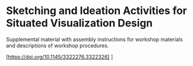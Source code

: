 # Sketching and Ideation Activities for Situated Visualization Design
Supplemental material with assembly instructions for workshop materials and descriptions of workshop procedures.

[https://doi.org/10.1145/3322276.3322326]
]